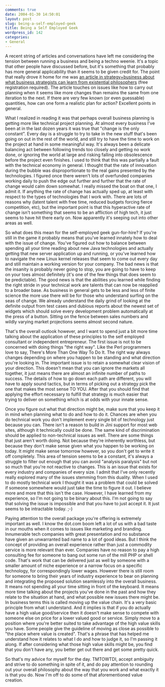 ```yaml
---
comments: true
date: 2004-01-30 14:50:01
layout: post
slug: being-a-self-employed-geek
title: Being a Self Employed Geek
wordpress_id: 142
categories:
- General
---
```


A recent string of articles and conversations have left me considering the tension between running a business and being a techno weenie. It's a topic that other people have discussed before, but it's something that probably has more general applicability than it seems to be given credit for. The point that really drove it home for me was [an article in strategy+business about what business strategists can learn from existential philosophers](http://www.strategy-business.com/press/article/03405?pg=all) (free registration required). The article touches on issues like how to carry out planning when it seems like more changes than remains the same from one iteration to the next.  If there are very few known (or even guessable) quantities, how can one form a realistic plan for action? Excellent points in general. 

What I realized in reading it was that perhaps overall business planning is getting more like technical project planning. At almost every business I've been at in the last dozen years it was true that "change is the only constant". Every day is a struggle to try to take in the new stuff that's been going on out in the rest of the world, and still try to have the time to work on the project at hand in some meaningful way. It's always been a delicate balancing act between following trends too closely and getting no work done, or ignoring the world at large and risking falling into obsolescence before the project even finishes. I used to think that this was partially a fault with the technical economy in general. I thought that the rate of innovation during the bubble was disproportionate to the real gains presented by the technologies. I figured once there weren't lots of overfunded companies working daily to push the edge out further and further that the rate of change would calm down somewhat. I really missed the boat on that one, I admit it. If anything the rate of change has actually sped up, at least with respect to the types of technologies that I work with. There are lots of reasons why (latent talent with free time, reduced budgets forcing fierce competition, etc), but the important point is that this hyperactive rate of change isn't something that seems to be an affliction of high tech, it just seems to have hit there early on. Now apparently it's seeping out into other areas as well.

So what does this mean for the self-employed geek gun-for-hire? If you're still in the game it probably means that you've learned innately how to deal with the issue of change. You've figured out how to balance between spending all your time reading about new Java technologies and actually getting that new server application up and running, or you've learned how to navigate the new Linux kernel releases that seem to come out every day and still maintain a working version for your company. The bad news is that the insanity is probably never going to stop, you are going to have to keep on your toes almost definitely (it's one of the few things that does seem to be predictable). The good news is that the abilities you learned while finding the right stride in your technical work are talents that can now be reapplied to a broader base. As business in general gets to be less and less of finite science the more use there will be for those who understand surfing on the seas of change. We already understand the daily grind of looking at the definite output from test cases and dubious reports about the newest set of widgets which should solve every development problem automatically at the press of a button. Sitting on the fence between sales numbers and wildly varying market projections seems almost second nature.

That's the overall outlook however, and I want to spend just a bit more time talking about the application of these principles to the self employed consultant or independent entrepreneur. The first issue is not to be concerned with doing things "the right way". Like the Perl programmers love to say, There's More Than One Way To Do It. The right way always changes depending on where you happen to be standing and what direction you're looking in. The important issue is to retain a somewhat clear vision of your direction. This doesn't mean that you can ignore the markets all together, it just means there are almost an infinite number of paths to success. The details of how to go down each path are different, you will have to apply sound tactics, but in terms of picking out a strategy pick the one that makes the most sense TO YOU. After that you should find that applying the effort necessary to fulfill that strategy is much easier that trying to deliver on something which is at odds with your innate sense.

Once you figure out what that direction might be, make sure that you keep it in mind when planning what to do and how to do it. Chances are when you do technical work you don't implement every single bit of technology just because you can. There isn't a reason to build in Jini support for most web sites, although it technically could be done. The same kind of discrimination should be applied to non-technical issues as well. There are some things that just aren't worth doing. Not because they're inherently worthless, but because they don't make sense given what you happen to be working on today. It might make sense tomorrow however, so you don't get to write it off completely. This area of tension seems to be a constant, it's always a struggle to filter out enough that you can avoid "analysis paralysis" but not so much that you're not reactive to changes. This is an issue that exists for every industry and companies of every size. I admit that I've only recently really explored many of the issues stemming from this duality. When I used to do mostly technical work I thought it was a problem that could be solved if someone somewhere would just take the time to figure it out. I believe more and more that this isn't the case. However, I have learned from my experience, so I'm not going to be binary about this. I'm not going to say that solving the issue is impossible and that you have to just accept it. It just seems to be intractable today. ;-)

Paying attention to the overall package you're offering is extremely important as well. I know the dot.com boom left a lot of us with a bad taste in our mouths when it comes to issues like marketing and branding. Innumerable tech companies with great presentation and no substance have given an unwarranted bad name to a lot of good ideas. But I think the concept of providing an overall experience rather than just a commodity service is more relevant than ever. Companies have no reason to pay a high consulting fee for someone to bang out some run of the mill PHP or shell code. That's work that can be delivered just as well by someone with a smaller amount of niche experience or a narrow focus on a specific technology, for correspondingly lower wages. However there is still room for someone to bring their years of industry experience to bear on planning and integrating the proposed solution seamlessly into the overall business. It means not spending all your time sitting in front of the keyboard. It means more time talking about the projects you've done in the past and how they relate to the situation at hand, and what possible new issues there might be. In business terms this is called moving up the value chain. It's a very basic principle from what I understand. And it implies is that if you do actually have a high value good/service then it doesn't make sense to compete with someone else on price for a lower valued good or service. Simply move to a position where you're better suited to take advantage of the high value skills you have. Some people give the guideline of moving as close as possible to "the place where value is created". That's a phrase that has helped me understand how it relates to what I do and how to judge it, so I'm passing it along. If after considering what those high value skills might be, you find that you don't have any, you better get out there and get some pretty quick.

So that's my advice for myself for the day. TMTOWTDI, accept ambiguity and strive to do something in spite of it, and do pay attention to rounding out your overall philosophy about the way that you work and what exactly it is that you do. Now I'm off to do some of that aforementioned value creation.

